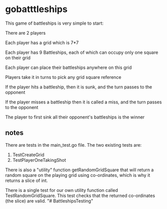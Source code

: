 # gobatttleships

This game of battleships is very simple to start:

There are 2 players

Each player has a grid which is 7*7

Each player has 9 Battleships, each of which can occupy only one square on their grid

Each player can place their battleships anywhere on this grid

Players take it in turns to pick any grid square reference

If the player hits a battleship, then it is sunk, and the turn passes to the opponent

If the player misses a battleship then it is called a miss, and the turn passes to the opponent

The player to first sink all their opponent's battleships is the winner

## notes

There are tests in the main_test.go file. The two existing tests are:
1. TestCreateGrid
2. TestPlayerOneTakingShot

There is also a "utility" function getRandomGridSquare that will return a random square on the playing grid using co-ordinates, which is why it returns a slice of int.

There is a single test for our own utility function called TestRandomGridSquare. This test checks that the returned co-ordinates (the slice) are valid.
"# BattleshipsTesting" 
